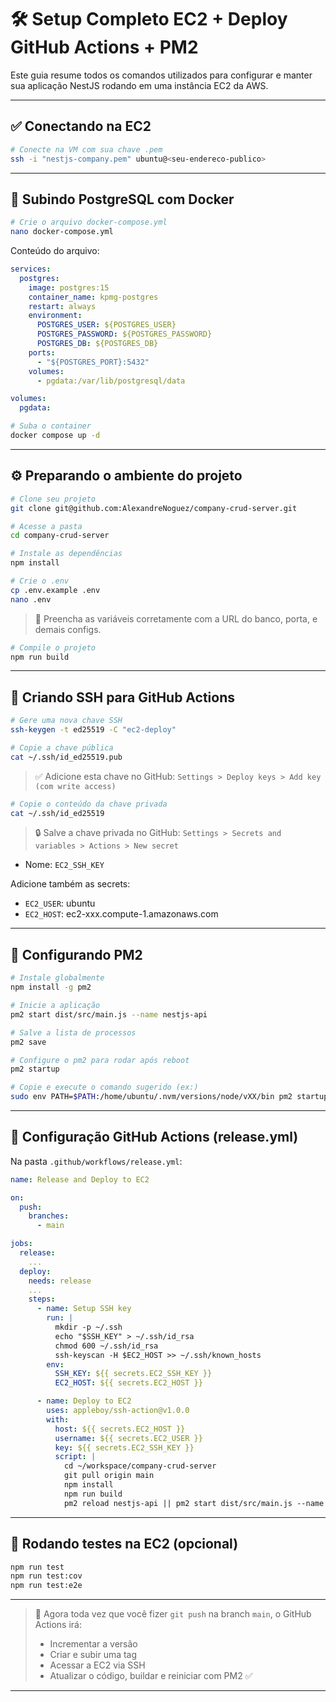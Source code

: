 # 🛠️ Setup Completo EC2 + Deploy GitHub Actions + PM2

Este guia resume todos os comandos utilizados para configurar e manter sua aplicação NestJS rodando em uma instância EC2 da AWS.

---

## ✅ Conectando na EC2

```bash
# Conecte na VM com sua chave .pem
ssh -i "nestjs-company.pem" ubuntu@<seu-endereco-publico>
```

---

## 🐘 Subindo PostgreSQL com Docker

```bash
# Crie o arquivo docker-compose.yml
nano docker-compose.yml
```

Conteúdo do arquivo:

```yaml
services:
  postgres:
    image: postgres:15
    container_name: kpmg-postgres
    restart: always
    environment:
      POSTGRES_USER: ${POSTGRES_USER}
      POSTGRES_PASSWORD: ${POSTGRES_PASSWORD}
      POSTGRES_DB: ${POSTGRES_DB}
    ports:
      - "${POSTGRES_PORT}:5432"
    volumes:
      - pgdata:/var/lib/postgresql/data

volumes:
  pgdata:
```

```bash
# Suba o container
docker compose up -d
```

---

## ⚙️ Preparando o ambiente do projeto

```bash
# Clone seu projeto
git clone git@github.com:AlexandreNoguez/company-crud-server.git

# Acesse a pasta
cd company-crud-server

# Instale as dependências
npm install

# Crie o .env
cp .env.example .env
nano .env
```

> 🔑 Preencha as variáveis corretamente com a URL do banco, porta, e demais configs.

```bash
# Compile o projeto
npm run build
```

---

## 🔐 Criando SSH para GitHub Actions

```bash
# Gere uma nova chave SSH
ssh-keygen -t ed25519 -C "ec2-deploy"

# Copie a chave pública
cat ~/.ssh/id_ed25519.pub
```

> ✅ Adicione esta chave no GitHub: `Settings > Deploy keys > Add key (com write access)`

```bash
# Copie o conteúdo da chave privada
cat ~/.ssh/id_ed25519
```

> 🔒 Salve a chave privada no GitHub: `Settings > Secrets and variables > Actions > New secret`

- Nome: `EC2_SSH_KEY`

Adicione também as secrets:

- `EC2_USER`: ubuntu
- `EC2_HOST`: ec2-xxx.compute-1.amazonaws.com

---

## 🚀 Configurando PM2

```bash
# Instale globalmente
npm install -g pm2

# Inicie a aplicação
pm2 start dist/src/main.js --name nestjs-api

# Salve a lista de processos
pm2 save

# Configure o pm2 para rodar após reboot
pm2 startup

# Copie e execute o comando sugerido (ex:)
sudo env PATH=$PATH:/home/ubuntu/.nvm/versions/node/vXX/bin pm2 startup systemd -u ubuntu --hp /home/ubuntu
```

---

## 🤖 Configuração GitHub Actions (release.yml)

Na pasta `.github/workflows/release.yml`:

```yaml
name: Release and Deploy to EC2

on:
  push:
    branches:
      - main

jobs:
  release:
    ...
  deploy:
    needs: release
    ...
    steps:
      - name: Setup SSH key
        run: |
          mkdir -p ~/.ssh
          echo "$SSH_KEY" > ~/.ssh/id_rsa
          chmod 600 ~/.ssh/id_rsa
          ssh-keyscan -H $EC2_HOST >> ~/.ssh/known_hosts
        env:
          SSH_KEY: ${{ secrets.EC2_SSH_KEY }}
          EC2_HOST: ${{ secrets.EC2_HOST }}

      - name: Deploy to EC2
        uses: appleboy/ssh-action@v1.0.0
        with:
          host: ${{ secrets.EC2_HOST }}
          username: ${{ secrets.EC2_USER }}
          key: ${{ secrets.EC2_SSH_KEY }}
          script: |
            cd ~/workspace/company-crud-server
            git pull origin main
            npm install
            npm run build
            pm2 reload nestjs-api || pm2 start dist/src/main.js --name nestjs-api
```

---

## 🧪 Rodando testes na EC2 (opcional)

```bash
npm run test
npm run test:cov
npm run test:e2e
```

---

> 📌 Agora toda vez que você fizer `git push` na branch `main`, o GitHub Actions irá:
>
> - Incrementar a versão
> - Criar e subir uma tag
> - Acessar a EC2 via SSH
> - Atualizar o código, buildar e reiniciar com PM2 ✅

---
